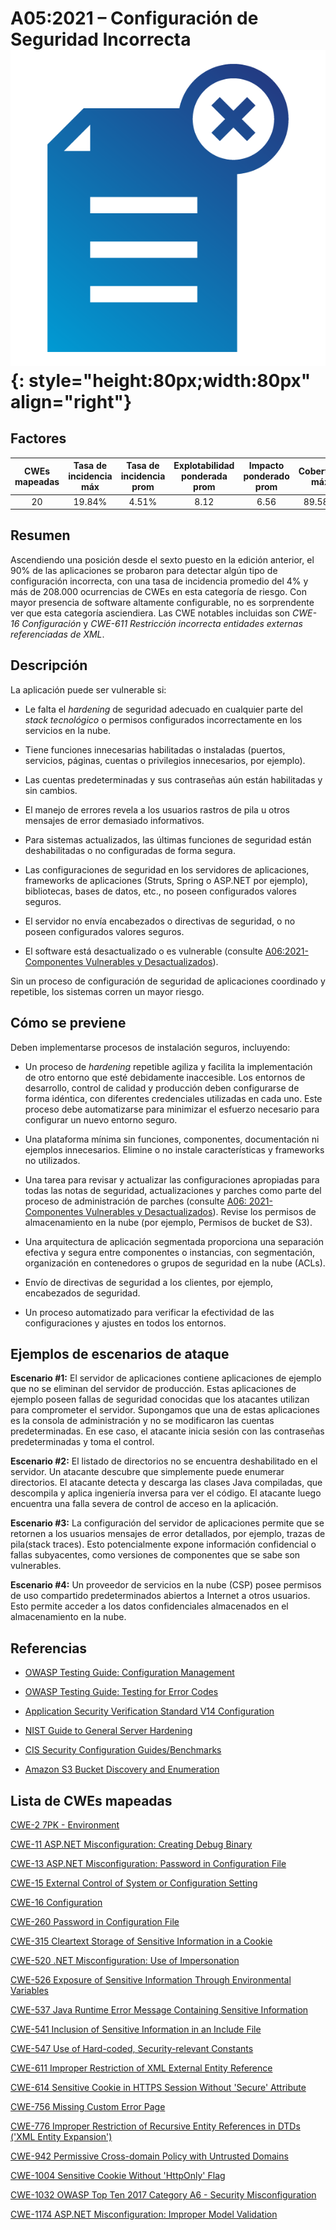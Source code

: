 # A05:2021 – Configuración de Seguridad Incorrecta    ![icon](assets/TOP_10_Icons_Final_Security_Misconfiguration.png){: style="height:80px;width:80px" align="right"}

## Factores

| CWEs mapeadas | Tasa de incidencia máx | Tasa de incidencia prom | Explotabilidad ponderada prom| Impacto ponderado prom | Cobertura máx | Cobertura prom | Incidencias totales | Total CVEs |
|:-------------:|:--------------------:|:--------------------:|:--------------:|:--------------:|:----------------------:|:---------------------:|:-------------------:|:------------:|
| 20          | 19.84%             | 4.51%              | 8.12                 | 6.56                | 89.58%       | 44.84%       | 208,387           | 789        |

## Resumen

Ascendiendo una posición desde el sexto puesto en la edición anterior, el 90% de las aplicaciones se probaron para detectar algún tipo de configuración incorrecta, con una tasa de incidencia promedio del 4% y más de 208.000 ocurrencias de CWEs en esta categoría de riesgo. Con mayor presencia de software altamente configurable, no es sorprendente ver que esta categoría asciendiera. Las CWE notables incluidas son *CWE-16 Configuración* y *CWE-611 Restricción incorrecta entidades externas referenciadas de XML*.

## Descripción 

La aplicación puede ser vulnerable si:

-   Le falta el *hardening* de seguridad adecuado en cualquier parte del *stack tecnológico* o permisos configurados incorrectamente en los servicios en la nube.

-   Tiene funciones innecesarias habilitadas o instaladas (puertos, servicios, páginas, cuentas o privilegios innecesarios, por ejemplo).

-   Las cuentas predeterminadas y sus contraseñas aún están habilitadas y sin cambios.

-   El manejo de errores revela a los usuarios rastros de pila u otros mensajes de error demasiado informativos.

-   Para sistemas actualizados, las últimas funciones de seguridad están deshabilitadas o no configuradas de forma segura.

-   Las configuraciones de seguridad en los servidores de aplicaciones, frameworks de aplicaciones (Struts, Spring o ASP.NET por ejemplo), bibliotecas, bases de datos, etc., no poseen configurados valores seguros.

-   El servidor no envía encabezados o directivas de seguridad, o no poseen configurados valores seguros.

-   El software está desactualizado o es vulnerable (consulte [A06:2021-Componentes Vulnerables y Desactualizados](A06_2021-Vulnerable_and_Outdated_Components.es.md)).

Sin un proceso de configuración de seguridad de aplicaciones coordinado y repetible, los sistemas corren un mayor riesgo.

## Cómo se previene

Deben implementarse procesos de instalación seguros, incluyendo:

-   Un proceso de *hardening* repetible agiliza y facilita la implementación de otro entorno que esté debidamente inaccesible. Los entornos de desarrollo, control de calidad y producción deben configurarse de forma idéntica, con diferentes credenciales utilizadas en cada uno.
    Este proceso debe automatizarse para minimizar el esfuerzo necesario para configurar un nuevo entorno seguro.

-   Una plataforma mínima sin funciones, componentes, documentación ni ejemplos innecesarios. Elimine o no instale características y frameworks no utilizados.

-   Una tarea para revisar y actualizar las configuraciones apropiadas para todas las notas de seguridad, actualizaciones y parches como parte del proceso de administración de parches (consulte [A06: 2021-Componentes Vulnerables y Desactualizados](A06_2021-Vulnerable_and_Outdated_Components.es.md)). Revise los permisos de almacenamiento en la nube (por ejemplo, Permisos de bucket de S3).

-   Una arquitectura de aplicación segmentada proporciona una separación efectiva y segura entre componentes o instancias, con segmentación, organización en contenedores o grupos de seguridad en la nube (ACLs).

-   Envío de directivas de seguridad a los clientes, por ejemplo, encabezados de seguridad.

-   Un proceso automatizado para verificar la efectividad de las configuraciones y ajustes en todos los entornos.

## Ejemplos de escenarios de ataque

**Escenario #1:** El servidor de aplicaciones contiene aplicaciones de ejemplo que no se eliminan del servidor de producción. Estas aplicaciones de ejemplo poseen fallas de seguridad conocidas que los atacantes utilizan para comprometer el servidor. Supongamos que una de estas aplicaciones es la consola de administración y no se modificaron las cuentas predeterminadas. En ese caso, el atacante inicia sesión con las contraseñas predeterminadas y toma el control.

**Escenario #2:** El listado de directorios no se encuentra deshabilitado en el servidor. Un atacante descubre que simplemente puede enumerar directorios. El atacante detecta y descarga las clases Java compiladas, que descompila y aplica ingeniería inversa para ver el código. El atacante luego encuentra una falla severa de control de acceso en la aplicación.

**Escenario #3:** La configuración del servidor de aplicaciones permite que se retornen a los usuarios mensajes de error detallados, por ejemplo, trazas de pila(stack traces). Esto potencialmente expone información confidencial o fallas subyacentes, como versiones de componentes que se sabe son vulnerables.

**Escenario #4:** Un proveedor de servicios en la nube (CSP) posee permisos de uso compartido predeterminados abiertos a Internet a otros usuarios. Esto permite acceder a los datos confidenciales almacenados en el almacenamiento en la nube.

## Referencias

-   [OWASP Testing Guide: Configuration
    Management](https://owasp.org/www-project-web-security-testing-guide/latest/4-Web_Application_Security_Testing/02-Configuration_and_Deployment_Management_Testing/README)

-   [OWASP Testing Guide: Testing for Error Codes](https://owasp.org/www-project-web-security-testing-guide/stable/4-Web_Application_Security_Testing/08-Testing_for_Error_Handling/01-Testing_For_Improper_Error_Handling)

-   [Application Security Verification Standard V14 Configuration](https://github.com/OWASP/ASVS/blob/master/4.0/en/0x22-V14-Config.md)

-   [NIST Guide to General Server
    Hardening](https://csrc.nist.gov/publications/detail/sp/800-123/final)

-   [CIS Security Configuration
    Guides/Benchmarks](https://www.cisecurity.org/cis-benchmarks/)

-   [Amazon S3 Bucket Discovery and
    Enumeration](https://blog.websecurify.com/2017/10/aws-s3-bucket-discovery.html)

## Lista de CWEs mapeadas

[CWE-2 7PK - Environment](https://cwe.mitre.org/data/definitions/2.html)

[CWE-11 ASP.NET Misconfiguration: Creating Debug Binary](https://cwe.mitre.org/data/definitions/11.html)

[CWE-13 ASP.NET Misconfiguration: Password in Configuration File](https://cwe.mitre.org/data/definitions/13.html)

[CWE-15 External Control of System or Configuration Setting](https://cwe.mitre.org/data/definitions/15.html)

[CWE-16 Configuration](https://cwe.mitre.org/data/definitions/16.html)

[CWE-260 Password in Configuration File](https://cwe.mitre.org/data/definitions/260.html)

[CWE-315 Cleartext Storage of Sensitive Information in a Cookie](https://cwe.mitre.org/data/definitions/315.html)

[CWE-520 .NET Misconfiguration: Use of Impersonation](https://cwe.mitre.org/data/definitions/520.html)

[CWE-526 Exposure of Sensitive Information Through Environmental Variables](https://cwe.mitre.org/data/definitions/526.html)

[CWE-537 Java Runtime Error Message Containing Sensitive Information](https://cwe.mitre.org/data/definitions/537.html)

[CWE-541 Inclusion of Sensitive Information in an Include File](https://cwe.mitre.org/data/definitions/541.html)

[CWE-547 Use of Hard-coded, Security-relevant Constants](https://cwe.mitre.org/data/definitions/547.html)

[CWE-611 Improper Restriction of XML External Entity Reference](https://cwe.mitre.org/data/definitions/611.html)

[CWE-614 Sensitive Cookie in HTTPS Session Without 'Secure' Attribute](https://cwe.mitre.org/data/definitions/614.html)

[CWE-756 Missing Custom Error Page](https://cwe.mitre.org/data/definitions/756.html)

[CWE-776 Improper Restriction of Recursive Entity References in DTDs ('XML Entity Expansion')](https://cwe.mitre.org/data/definitions/776.html)

[CWE-942 Permissive Cross-domain Policy with Untrusted Domains](https://cwe.mitre.org/data/definitions/942.html)

[CWE-1004 Sensitive Cookie Without 'HttpOnly' Flag](https://cwe.mitre.org/data/definitions/1004.html)

[CWE-1032 OWASP Top Ten 2017 Category A6 - Security Misconfiguration](https://cwe.mitre.org/data/definitions/1032.html)

[CWE-1174 ASP.NET Misconfiguration: Improper Model Validation](https://cwe.mitre.org/data/definitions/1174.html)
